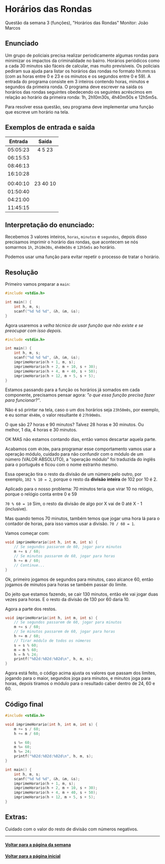 # Horários das Rondas
Questão da semana 3 (funções), "Horários das Rondas"
Monitor: João Marcos

## Enunciado
Um grupo de policiais precisa realizar periodicamente algumas rondas para minimizar os impactos da criminalidade no bairro. Horários periódicos como a cada 30 minutos são fáceis de calcular, mas muito previsíveis. Os policiais pediram sua ajuda para listar os horários das rondas no formato hh:mm:ss (com as horas entre 0 e 23 e os minutos e os segundos entre 0 e 59). A entrada do programa consiste em 3 inteiros contendo horas, minutos e segundos da primeira ronda. O programa deve escrever na saída os horários das rondas seguintes obedecendo os seguintes acréscimos em relação ao horário da primeira ronda: 1h, 2h10m30s, 4h40m50s e 12h5m5s.

Para resolver essa questão, seu programa deve implementar uma função que escreve um horário na tela.

## Exemplos de entrada e saída
| Entrada  | Saída    |
| :---:    | :---:    |
| 05:05:23 | 4 5 23   |
| 06:15:53 |          |
| 08:46:13 |          |
| 16:10:28 |          |
|          |          |
| 00:40:10 | 23 40 10 |
| 01:50:40 |          |
| 04:21:00 |          |
| 11:45:15 |          |

## Interpretação do enunciado:
Recebemos 3 valores inteiros, `horas`, `minutos` e `segundos`, depois disso precisamos imprimir o horário das rondas, que acontecem se nós somarmos `1h`, `2h10m30s`, `4h40m50s` e `12h5m5s` ao horário.

Podemos usar uma função para evitar repetir o processo de tratar o horário.

## Resolução
Primeiro vamos preparar a `main`:
```c
#include <stdio.h>

int main() {
    int h, m, s;
    scanf("%d %d %d", &h, &m, &s);
}
```

Agora usaremos a _velha técnica de usar função que não existe e se preocupar com isso depois_.

```c
#include <stdio.h>

int main() {
    int h, m, s;
    scanf("%d %d %d", &h, &m, &s);
    imprimeHorario(h + 1, m, s);
    imprimeHorario(h + 2, m + 10, s + 30);
    imprimeHorario(h + 4, m + 40, s + 50);
    imprimeHorario(h + 12, m + 5, s + 5);
}
```

Estamos passando para a função os horários já somados em cada componente, precisamos pensar agora: _"o que essa função precisa fazer para funcionar?"_.

Não é só printar na tela, caso o um dos horários seja `23h50m0s`, por exemplo, e eu somar `4h40m`, o valor resultante é `27h90m0s`.

O que são 27 horas e 90 minutos?
Talvez 28 horas e 30 minutos.
Ou melhor, 1 dia, 4 horas e 30 minutos.

OK MAS não estamos contando dias, então vamos descartar aquela parte.

Acabamos com `4h30m`, para programar esse comportamento vamos usar a operação módulo, cuidado para não confundir com o módulo de um número (VALOR ABSOLUTO), a "operação módulo" foi traduzida do inglês para o português e ficou com o nome estranho mesmo.

Essa operação tira o resto da divisão de um número pelo outro, por exemplo, `102 % 10 = 2`, porque o resto da **divisão inteira** de 102 por 10 é 2.

Aplicado para o nosso problema:
70 minutos teria que virar 10 no relógio, porque o relógio conta entre 0 e 59

`70 % 60 = 10`
Sim, o resto da divisão de algo por X vai de 0 até X - 1 (inclusive).

Mas quando temos 70 minutos, também temos que jogar uma hora lá para o contador de horas, para isso vamos usar a divisão.
`70 / 60 = 1`.

Vamos começar com:
```c
void imprimeHorario(int h, int m, int s) {
    // Se segundos passarem de 60, jogar para minutos
    m += s / 60;
    // Se minutos passarem de 60, jogar para horas
    h += m / 60;
    // Continue...
}
```

Ok, primeiro jogamos de segundos para minutos, caso alcance 60, então jogamos de minutos para horas se também passar do limite.

Do jeito que estamos fazendo, se cair 130 minutos, então ele vai jogar duas vezes para horas. E o resto da divisão de 130 por 60 daria 10.

Agora a parte dos restos.

```c
void imprimeHorario(int h, int m, int s) {
    // Se segundos passarem de 60, jogar para minutos
    m += s / 60;
    // Se minutos passarem de 60, jogar para horas
    h += m / 60;
    // Tirar módulo de todos os números
    s = s % 60;
    m = m % 60;
    h = h % 24;
    printf("%02d:%02d:%02d\n", h, m, s);
}
```

Agora está feito, o código acima ajusta os valores que passam dos limites, jogando para o maior, segundos joga para minutos, e minutos joga para horas, depois tiramos o módulo para o resultado caber dentro de 24, 60 e 60.

## Código final
```c
#include <stdio.h>

void imprimeHorario(int h, int m, int s) {
    m += s / 60;
    h += m / 60;

    s %= 60;
    m %= 60;
    h %= 24;
    printf("%02d:%02d:%02d\n", h, m, s);
}

int main() {
    int h, m, s;
    scanf("%d %d %d", &h, &m, &s);
    imprimeHorario(h + 1, m, s);
    imprimeHorario(h + 2, m + 10, s + 30);
    imprimeHorario(h + 4, m + 40, s + 50);
    imprimeHorario(h + 12, m + 5, s + 5);
}
```

## Extras:
Cuidado com o valor do resto de divisão com números negativos.

---
#### [Voltar para a página da semana](README.md)
#### [Voltar para a página inicial](https://github.com/bti-ufrn/monitoria-itp)
